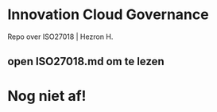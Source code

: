 # Innovation Cloud Governance
Repo over ISO27018 | Hezron H.
## open ISO27018.md om te lezen
# Nog niet af!
